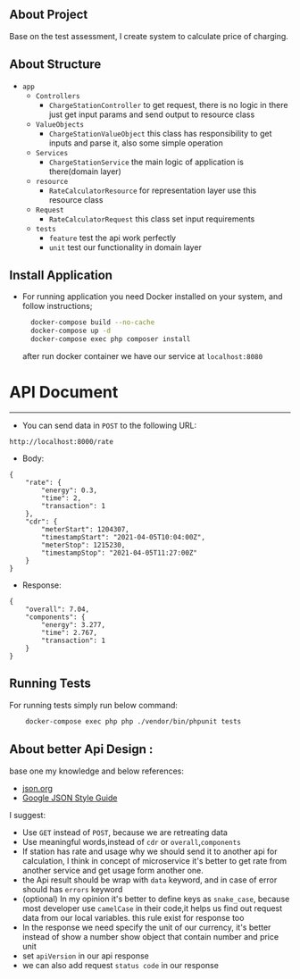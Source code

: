 ## About Project

Base on the test assessment, I create system to calculate price of charging.

## About Structure

- `app`
    - `Controllers`
        - `ChargeStationController` to get request, there is no logic in there just get input params and send output to
          resource class
    - `ValueObjects`
        - `ChargeStationValueObject` this class has responsibility to get inputs and parse it, also some simple
          operation
    - `Services`
        - `ChargeStationService` the main logic of application is there(domain layer)
    - `resource`
        - `RateCalculatorResource` for representation layer use this resource class
    - `Request`
        - `RateCalculatorRequest` this class set input requirements
    - `tests`
        - `feature` test the api work perfectly
        - `unit` test our functionality in domain layer

## Install Application
- For running application you need Docker installed on your system, and follow instructions;
  ```bash
    docker-compose build --no-cache
    docker-compose up -d
    docker-compose exec php composer install
  ```
  after run docker container we have our service at `localhost:8080`

# API Document
-----------------
- You can send data in `POST` to the following URL:
```
http://localhost:8000/rate
```
- Body:
```
{
    "rate": {
        "energy": 0.3,
        "time": 2,
        "transaction": 1
    },
    "cdr": {
        "meterStart": 1204307,
        "timestampStart": "2021-04-05T10:04:00Z",
        "meterStop": 1215230,
        "timestampStop": "2021-04-05T11:27:00Z"
    }
}
```

- Response:
```
{
    "overall": 7.04,
    "components": {
        "energy": 3.277,
        "time": 2.767,
        "transaction": 1
    }
}
```

## Running Tests

For running tests simply run below command:
```bash
    docker-compose exec php php ./vendor/bin/phpunit tests
```

## About better Api Design :
base one my knowledge and below references:
 - [json.org](https://www.json.org/json-en.html)
 - [Google JSON Style Guide](https://google.github.io/styleguide/jsoncstyleguide.xml)
 
I suggest:
- Use `GET` instead of `POST`, because we are retreating data
- Use meaningful words,instead of `cdr` or `overall`,`components`
- If station has rate and usage why we should send it to another api for calculation, I think in concept of microservice it's better
to get rate from another service and get usage form another one.
- the Api result should be wrap with `data` keyword, and in case of error should has `errors` keyword
- (optional) In my opinion it's better to define keys as `snake_case`, because most developer use `camelCase` in their code,it helps us find out request data from our local variables. 
this rule exist for response too
- In the response we need specify the unit of our currency, it's better instead of show a number show object that contain number and price unit
- set `apiVersion` in our api response
- we can also add request `status code` in our response
